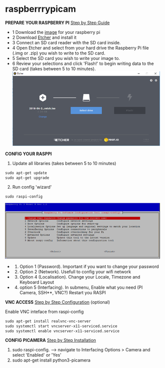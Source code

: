 # raspberrrypicam
**PREPARE YOUR RASPBERRY PI** [Step by Step Guide](https://www.raspberrypi.org/documentation/installation/installing-images/)

* 1 Download the [image](https://www.raspberrypi.org/downloads/) for your raspberry pi
* 2 Download [Etcher](https://etcher.io/) and install it
* 3 Connect an SD card reader with the SD card inside.
* 4 Open Etcher and select from your hard drive the Raspberry Pi file (.img or .zip) you wish to write to the SD card.
* 5 Select the SD card you wish to write your image to.
* 6 Review your selections and click 'Flash!' to begin writing data to the SD card (takes between 5 to 10 minutes).
![etcher](/images/etcher.PNG)


**CONFIG YOUR RASPPI**

1. Update all libraries (takes between 5 to 10 minutes)
```
sudo apt-get update
sudo apt-get upgrade
```
2. Run config 'wizard'
```
sudo raspi-config
```
![raspi_config](/images/wizard.PNG)

* 1. Option 1 (Password). Important if you want to change your password
* 2. Option 2 (Network). Usefull to config your wifi network
* 3. Option 4 (Localisation). Change your Locale, Timezone and Keyboard Layout
* 4. option 5 (Interfacing). In submenu, Enable what you need (PI Camera, SSH**, VNC?)
Restart you RASPI




**VNC ACCESS** [Step by Step Configuration](https://www.realvnc.com/es/connect/docs/raspberry-pi.html#raspberry-pi-setup) (optional)

Enable VNC inteface from raspi-config
```
sudo apt-get install realvnc-vnc-server
sudo systemctl start vncserver-x11-serviced.service
sudo systemctl enable vncserver-x11-serviced.service
```


**CONFIG PICAMERA** [Step by Step Installation](https://projects.raspberrypi.org/en/projects/getting-started-with-picamera/4)
1. sudo raspi-config. --> navigate to Interfacing Options > Camera and select 'Enabled' or 'Yes'
2. sudo apt-get install python3-picamera

